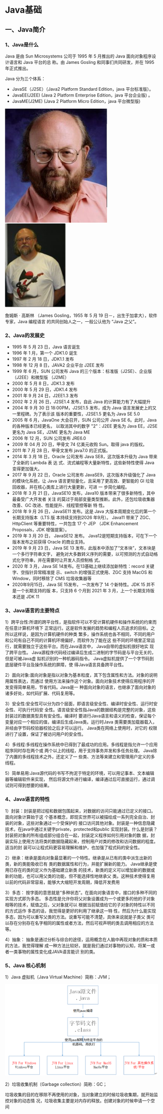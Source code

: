 # Java基础

## 一、Java简介

### 1、Java是什么

Java 是由 Sun Microsystems 公司于 1995 年 5 月推出的 Java 面向对象程序设计语言和 Java 平台的总 称。由 James Gosling 和同事们共同研发，并在 1995 年正式推出。

Java 分为三个体系：

- JavaSE（J2SE）（Java2 Platform Standard Edition，java 平台标准版）。
- JavaEE(J2EE) (Java 2 Platform Enterprise Edition，java 平台企业版) 。
- JavaME(J2ME) (Java 2 Platform Micro Edition，java 平台微型版)

![image-20220417110029621](image/image-20220417110029621.png)![image-20220417110045586](image/image-20220417110045586.png)

詹姆斯 · 高斯林 （James Gosling，1955 年 5 月 19 日－，出生于加拿大），软件专家，Java 编程语言 的共同创始人之一，一般公认他为 “Java 之父”。

### 2、Java的发展史

- 1995 年 5 月 23 日，Java 语言诞生 
- 1996 年 1 月，第一个 JDK1.0 诞生 
- 1997 年 2 月 18 日，JDK1.1 发布 
- 1998 年 12 月 8 日，JAVA2 企业平台 J2EE 发布 
- 1999 年 6 月，SUN 公司发布 Java 的三个版本：标准版（J2SE）、企业版（J2EE）和微型版 （J2ME） 
- 2000 年 5 月 8 日，JDK1.3 发布 
- 2000 年 5 月 29 日，JDK1.4 发布 
- 2001 年 9 月 24 日，J2EE1.3 发布 
- 2002 年 2 月 26 日，J2SE1.4 发布，自此 Java 的计算能力有了大幅提升
- 2004 年 9 月 30 日 18:00PM，J2SE1.5 发布，成为 Java 语言发展史上的又一里程碑。为了表示该 版本的重要性，J2SE1.5 更名为 Java SE 5.0 
- 2005 年 6 月，JavaOne 大会召开，SUN 公司公开 Java SE 6。此时，Java 的各种版本已经更名， 以取消其中的数字 "2"：J2EE 更名为 Java EE，J2SE 更名为 Java SE，J2ME 更名为 Java ME 
- 2006 年 12 月，SUN 公司发布 JRE6.0 
- 2009 年 04 月 20 日，甲骨文 74 亿美元收购 Sun。取得 java 的版权。 
- 2011 年 7 月 28 日，甲骨文发布 java7.0 的正式版。 
- 2014 年 3 月 18 日，Oracle 公司发布 Java SE8，这次版本升级为 Java 带来了全新的 Lambda 表 达 式、流式编程等大量新特性，这些新特性使得 Java 变得更加强大。 
- 2017 年 9 月 22 日，Oracle 公司发布 JavaSE9，这次版本升级强化了 Java 的模块化系统，让 Java 语言更轻量化，且采用了更高效、更智能的 GI 垃圾回收器，并在核心类库上进行大量更新，可进 一 步简化编程。 
- 2018 年 3 月 21 日，JavaSE10 发布，Java10 版本带来了很多新特性，其中最备受广大开发者 关注 的莫过于局部变量类型推断。此外，还包垃圾收集器改善、GC 改进、性能提升、线程管控等新 特 性。 
- 2018 年 9 月 26 日，JavaSE11 发布。这是 Java 大版本周期变化后的第一个长期支持版本（LTS 版 本持续支持到2026 年9月）。 Java11 带来了 ZGC、 HttpClient 等重要特性，一共包含 17 个 JEP （JDK Enhancement Proposals，JDK 增强提案）。 
- 2019 年 3 月 20 日， JavaSE12 发布。 Java12是短期支持版本，可在下一个版本发布之前获得 Oracle 的商业支持。 
- 2019 年 9 月 23 日，Java SE 13 发布，此版本中添加了“文本块”，文本块是一个多行字符串文字， 避免对大多数转义序列的需要，以可预测的方式自动格式化字符串，并在需要时让开发人员控制格 式。 
- 2020 年 3 月，Java SE 14发布。在13基础上继续添加新特性：record 关键字、空指针异常精准提 示、switch 的增强正式使用、ZGC 支持 MacOS 和 Window，同时移除了 CMS 垃圾收集器等 
- 2020年9月15日，Java SE 15发布， 一次发布了 14 个新特性。JDK 15 并不是一个长期支持的版 本，只支持 6 个月到 2021 年 3 月，上一个长期支持版本还是 JDK 11

### 3、Java语言的主要特点

1）跨平台性:所谓的跨平台性，是指软件可以不受计算机硬件和操作系统的约束而在任意计算机环境下 正常运行。这是软件发展的趋势和编程人员追求的目标。之所以这样说，是因为计算机硬件的种类 繁多，操作系统也各不相同，不同的用户和公司有自己不同的计算机环境偏好，而软件为了能在这 些不同的环境里正常运行，就需要独立于这些平台。而在Java语言中， Java自带的虚拟机很好地实 现了跨平台性。 Java源程序代码经过编译后生成二进制的字节码是与平台无关的，但是可被Java虚 拟机识别的一种机器码指令。 Java虚拟机提供了一个字节码到底层硬件平台及操作系统的屏障，使 得Java语言具备跨平台性。 

2）面向对象:面向对象是指以对象为基本粒度，其下包含属性和方法。对象的说明用属性表达，而通过 使用方法来操作这个对象。面向对象技术使得应用程序的开发变得简单易用，节省代码。Java是一 种面向对象的语言，也继承了面向对象的诸多好处，如代码扩展、代码复用等。 

3）安全性:安全性可以分为四个层面，即语言级安全性、编译时安全性、运行时安全性、可执行代码安 全性。语言级安全性指Java的数据结构是完整的对象，这些封装过的数据类型具有安全性。编译时 要进行Java语言和语义的检查，保证每个变量对应一个相应的值，编译后生成Java类。运行时Java 类需要类加载器载入，并经由字节码校验器校验之后才可以运行。 Java类在网络上使用时，对它的 权限进行了设置，保证了被访问用户的安全性。 

4）多线程:多线程在操作系统中已得到了最成功的应用。多线程是指允许一个应用程序同时存在两个或 两个以上的线程，用于支持事务并发和多任务处理。 Java除了内置的多线程技术之外，还定义了一 些类、方法等来建立和管理用户定义的多线程。 

5）简单易用:Java源代码的书写不拘泥于特定的环境，可以用记事本、文本编辑器等编辑软件来实现， 然后将源文件进行编译，编译通过后可直接运行，通过调试则可得到想要的结果。

### 4、Java语言的特性

1）封装：封装是把过程和数据包围起来，对数据的访问只能通过已定义的接口。面向对象计算始于这 个基本概念，即现实世界可以被描绘成一系列完全自治、封装的对象，这些对象通过一个受保护的 接口访问其他对象。封装是一种信息隐藏技术，在java中通过关键字private，protected和public 实现封装。什么是封装？封装把对象的所有组成部分组合在一起，封装定义程序如何引用对象的数 据，封装实际上使用方法将类的数据隐藏起来，控制用户对类的修改和访问数据的程度。 适当的封 装可以让程式码更容易理解和维护，也加强了程式码的安全性。 

2）继承：继承是面向对象最显著的一个特性。继承是从已有的类中派生出新的类，新的类能吸收已有 类的数据属性和行为，并能扩展新的能力。 Java继承是使用已存在的类的定义作为基础建立新类 的技术，新类的定义可以增加新的数据或新的功能，也可以用父类的功能，但不能选择性地继承父 类。这种技术使得复用以前的代码非常容易，能够大大缩短开发周期，降低开发费用 

3）多态： 按字面的意思就是“多种状态”。在面向对象语言中，接口的多种不同的实现方式即为多态。 多态性是允许你将父对象设置成为一个或更多的他的子对象相等的技术，赋值之后，父对象就可以 根据当前赋值给它的子对象的特性以不同的方式运作 多态的话，我觉得是更好的利用了继承这一特 性，然后为什么能实现多态，因为可以重写父类的方法。说重写可能不清楚，具体来说就是子类父 类可以存在分别存在名字相同的属性或者方法，然后可视声明的类去调用相应的方法等。 

4）抽象： 抽象是通过分析与综合的途径，运用概念在人脑中再现对象的质和本质的方法，我觉得理解 成一种方法比较好。就是我们通过对事物的认知，将某一或者一类事物的属性变化成JAVA语言能识 别的类。

### 5、Java 核心机制

1）Java 虚拟机（Java Virtual Machine）简称：JVM；

![image-20220417122327009](image/image-20220417122327009.png)

2）垃圾收集机制（Garbage collection）简称：GC；

垃圾收集的目的在移除不再使用的对象，当对象建立的时候垃圾收集期，就开始监控对象的动态情 况，垃圾收集主要是对内存的释放。创建对象的时候申请一个空间